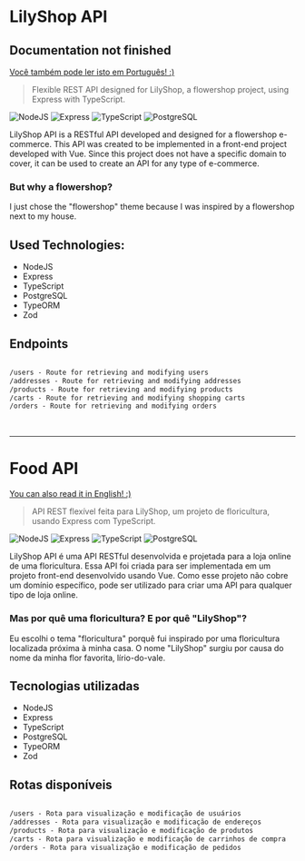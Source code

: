<h1 name="english">LilyShop API</h1>
<h2>Documentation not finished</h2>

[Você também pode ler isto em Português! :)](#portuguese)
> Flexible REST API designed for LilyShop, a flowershop project, using Express with TypeScript.

![NodeJS](https://img.shields.io/badge/Node.js-43853D?style=for-the-badge&logo=node.js&logoColor=white)
![Express](https://img.shields.io/badge/express-%23000.svg?style=for-the-badge&logo=express&logoColor=white)
![TypeScript](https://img.shields.io/badge/TypeScript-007ACC?style=for-the-badge&logo=typescript&logoColor=white)
![PostgreSQL](https://img.shields.io/badge/PostgreSQL-316192?style=for-the-badge&logo=postgresql&logoColor=white)

LilyShop API is a RESTful API developed and designed for a flowershop e-commerce. This API was created to be implemented in a front-end project developed with Vue. Since this project does not have a specific domain to cover, it can be used to create an API for any type of e-commerce.

### But why a flowershop?
I just chose the "flowershop" theme because I was inspired by a flowershop next to my house. 

## Used Technologies:

- NodeJS
- Express
- TypeScript
- PostgreSQL
- TypeORM
- Zod

## Endpoints
```markdown

/users - Route for retrieving and modifying users
/addresses - Route for retrieving and modifying addresses
/products - Route for retrieving and modifying products
/carts - Route for retrieving and modifying shopping carts
/orders - Route for retrieving and modifying orders

```

<br>
<hr>

<h1 name="portuguese">Food API</h1>

[You can also read it in English! :)](#english)
> API REST flexível feita para LilyShop, um projeto de floricultura, usando Express com TypeScript.

![NodeJS](https://img.shields.io/badge/Node.js-43853D?style=for-the-badge&logo=node.js&logoColor=white)
![Express](https://img.shields.io/badge/express-%23000.svg?style=for-the-badge&logo=express&logoColor=white)
![TypeScript](https://img.shields.io/badge/TypeScript-007ACC?style=for-the-badge&logo=typescript&logoColor=white)
![PostgreSQL](https://img.shields.io/badge/PostgreSQL-316192?style=for-the-badge&logo=postgresql&logoColor=white)

LilyShop API é uma API RESTful desenvolvida e projetada para a loja online de uma floricultura. Essa API foi criada para ser implementada em um projeto front-end desenvolvido usando Vue. Como esse projeto não cobre um domínio específico, pode ser utilizado para criar uma API para qualquer tipo de loja online.

### Mas por quê uma floricultura? E por quê "LilyShop"?
Eu escolhi o tema "floricultura" porquê fui inspirado por uma floricultura localizada próxima à minha casa. O nome "LilyShop" surgiu por causa do nome da minha flor favorita, lírio-do-vale.

## Tecnologias utilizadas

- NodeJS
- Express
- TypeScript
- PostgreSQL
- TypeORM
- Zod

## Rotas disponíveis

```markdown

/users - Rota para visualização e modificação de usuários
/addresses - Rota para visualização e modificação de endereços
/products - Rota para visualização e modificação de produtos
/carts - Rota para visualização e modificação de carrinhos de compra
/orders - Rota para visualização e modificação de pedidos

```